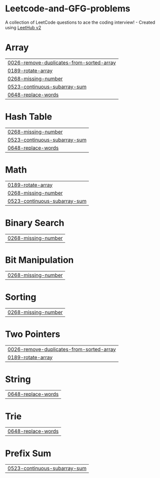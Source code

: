 # Leetcode-and-GFG-problems
A collection of LeetCode questions to ace the coding interview! - Created using [LeetHub v2](https://github.com/arunbhardwaj/LeetHub-2.0)


# Array
|  |
| ------- |
| [0026-remove-duplicates-from-sorted-array](https://github.com/BSirichandana/Leetcode-and-GFG-problems/tree/master/0026-remove-duplicates-from-sorted-array) |
| [0189-rotate-array](https://github.com/BSirichandana/Leetcode-and-GFG-problems/tree/master/0189-rotate-array) |
| [0268-missing-number](https://github.com/BSirichandana/Leetcode-and-GFG-problems/tree/master/0268-missing-number) |
| [0523-continuous-subarray-sum](https://github.com/BSirichandana/Leetcode-and-GFG-problems/tree/master/0523-continuous-subarray-sum) |
| [0648-replace-words](https://github.com/BSirichandana/Leetcode-and-GFG-problems/tree/master/0648-replace-words) |
# Hash Table
|  |
| ------- |
| [0268-missing-number](https://github.com/BSirichandana/Leetcode-and-GFG-problems/tree/master/0268-missing-number) |
| [0523-continuous-subarray-sum](https://github.com/BSirichandana/Leetcode-and-GFG-problems/tree/master/0523-continuous-subarray-sum) |
| [0648-replace-words](https://github.com/BSirichandana/Leetcode-and-GFG-problems/tree/master/0648-replace-words) |
# Math
|  |
| ------- |
| [0189-rotate-array](https://github.com/BSirichandana/Leetcode-and-GFG-problems/tree/master/0189-rotate-array) |
| [0268-missing-number](https://github.com/BSirichandana/Leetcode-and-GFG-problems/tree/master/0268-missing-number) |
| [0523-continuous-subarray-sum](https://github.com/BSirichandana/Leetcode-and-GFG-problems/tree/master/0523-continuous-subarray-sum) |
# Binary Search
|  |
| ------- |
| [0268-missing-number](https://github.com/BSirichandana/Leetcode-and-GFG-problems/tree/master/0268-missing-number) |
# Bit Manipulation
|  |
| ------- |
| [0268-missing-number](https://github.com/BSirichandana/Leetcode-and-GFG-problems/tree/master/0268-missing-number) |
# Sorting
|  |
| ------- |
| [0268-missing-number](https://github.com/BSirichandana/Leetcode-and-GFG-problems/tree/master/0268-missing-number) |
# Two Pointers
|  |
| ------- |
| [0026-remove-duplicates-from-sorted-array](https://github.com/BSirichandana/Leetcode-and-GFG-problems/tree/master/0026-remove-duplicates-from-sorted-array) |
| [0189-rotate-array](https://github.com/BSirichandana/Leetcode-and-GFG-problems/tree/master/0189-rotate-array) |
# String
|  |
| ------- |
| [0648-replace-words](https://github.com/BSirichandana/Leetcode-and-GFG-problems/tree/master/0648-replace-words) |
# Trie
|  |
| ------- |
| [0648-replace-words](https://github.com/BSirichandana/Leetcode-and-GFG-problems/tree/master/0648-replace-words) |
# Prefix Sum
|  |
| ------- |
| [0523-continuous-subarray-sum](https://github.com/BSirichandana/Leetcode-and-GFG-problems/tree/master/0523-continuous-subarray-sum) |